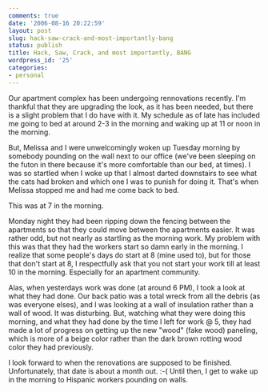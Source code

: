 ```yaml
---
comments: true
date: '2006-08-16 20:22:59'
layout: post
slug: hack-saw-crack-and-most-importantly-bang
status: publish
title: Hack, Saw, Crack, and most importantly, BANG
wordpress_id: '25'
categories:
- personal
---
```


Our apartment complex has been undergoing rennovations recently. I'm thankful that they are upgrading the look, as it has been needed, but there is a slight problem that I do have with it. My schedule as of late has included me going to bed at around 2-3 in the morning and waking up at 11 or noon in the morning. 

But, Melissa and I were unwelcomingly woken up Tuesday morning by somebody pounding on the wall next to our office (we've been sleeping on the futon in there because it's more comfortable than our bed, at times). I was so startled when I woke up that I almost darted downstairs to see what the cats had broken and which one I was to punish for doing it. That's when Melissa stopped me and had me come back to bed.

This was at 7 in the morning.

Monday night they had been ripping down the fencing between the apartments so that they could move between the apartments easier. It was rather odd, but not nearly as startling as the morning work. My problem with this was that they had the workers start so damn early in the morning. I realize that some people's days do start at 8 (mine used to), but for those that don't start at 8, I respectfully ask that you not start your work till at least 10 in the morning. Especially for an apartment community. 

Alas, when yesterdays work was done (at around 6 PM), I took a look at what they had done. Our back patio was a total wreck from all the debris (as was everyone elses), and I was looking at a wall of insulation rather than a wall of wood. It was disturbing. But, watching what they were doing this morning, and what they had done by the time I left for work @ 5, they had made a lot of progress on getting up the new "wood" (fake wood) paneling, which is more of a beige color rather than the dark brown rotting wood color they had previously.

I look forward to when the renovations are supposed to be finished. Unfortunately, that date is about a month out. :-( Until then, I get to wake up in the morning to Hispanic workers pounding on walls. 
